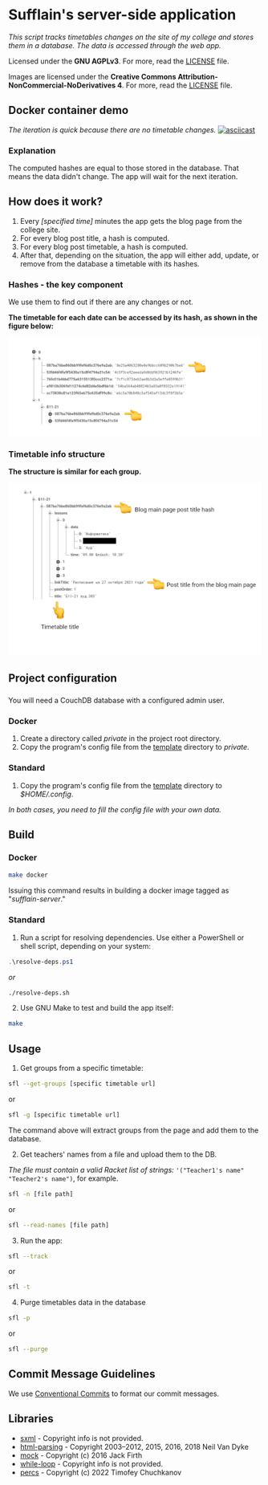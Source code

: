 # Sufflain's server-side application
*This script tracks timetables changes on the site of my college and stores them in a database.
The data is accessed through the web app.*

Licensed under the **GNU AGPLv3**. For more, read the [LICENSE](./LICENSE) file.

Images are licensed under the **Creative Commons Attribution-NonCommercial-NoDerivatives 4**. For more, read the [LICENSE](./img/LICENSE.md) file.

## Docker container demo
*The iteration is quick because there are no timetable changes.*
[![asciicast](https://asciinema.org/a/tNy9FCfLo4vUDBpaG9Poyv331.svg)](https://asciinema.org/a/tNy9FCfLo4vUDBpaG9Poyv331?speed=1.5)

### Explanation
The computed hashes are equal to those stored in the database.
That means the data didn't change.
The app will wait for the next iteration.

## How does it work?
1. Every *[specified time]* minutes the app gets the blog page from the college site.
2. For every blog post title, a hash is computed.
3. For every blog post timetable, a hash is computed.
4. After that, depending on the situation, the app will either add, update, or remove from the database a timetable with its hashes.

### Hashes - the key component
We use them to find out if there are any changes or not.

**The timetable for each date can be accessed by its hash, as shown in the figure below:**

![Database hashes](img/db-edited.png)

### Timetable info structure
**The structure is similar for each group.**

![Database timetables](img/db-timetable-edited.png)

## Project configuration
###
You will need a CouchDB database with a configured admin user.

### Docker
1. Create a directory called *private* in the project root directory.
2. Copy the program's config file from the [template](./template) directory to *private*.

### Standard
1. Copy the program's config file from the [template](./template) directory to *$HOME/.config*.

*In both cases, you need to fill the config file with your own data.*

## Build
### Docker
```bash
make docker
```

Issuing this command results in building a docker image tagged as "*sufflain-server*."

### Standard
1. Run a script for resolving dependencies. Use either a PowerShell or shell script, depending on your system:
```powershell
.\resolve-deps.ps1
```
*or*
```sh
./resolve-deps.sh
```
2. Use GNU Make to test and build the app itself:
```sh
make
```

## Usage
1. Get groups from a specific timetable:
```bash
sfl --get-groups [specific timetable url]
```
or
```bash
sfl -g [specific timetable url]
```

The command above will extract groups from the page and add them to the database.

2. Get teachers' names from a file and upload them to the DB.

*The file must contain a valid Racket list of strings:*
`'("Teacher1's name" "Teacher2's name")`, for example.

```bash
sfl -n [file path]
```
or
```bash
sfl --read-names [file path]
```

3. Run the app:
```bash
sfl --track
```
or
```bash
sfl -t
```

4. Purge timetables data in the database
```bash
sfl -p
```
or
```bash
sfl --purge
```

## Commit Message Guidelines
We use [Conventional Commits](https://www.conventionalcommits.org/en/v1.0.0/) to format our commit
messages.

## Libraries
- [sxml](https://pkgs.racket-lang.org/package/sxml) - Copyright info is not provided.
- [html-parsing](https://pkgs.racket-lang.org/package/html-parsing) - Copyright 2003–2012, 2015, 2016, 2018 Neil Van Dyke
- [mock](https://pkgs.racket-lang.org/package/mock) - Copyright (c) 2016 Jack Firth
- [while-loop](https://pkgs.racket-lang.org/package/while-loop) - Copyright info is not provided.
- [percs](https://gitlab.com/crt0r/percs.git) - Copyright (c) 2022 Timofey Chuchkanov
